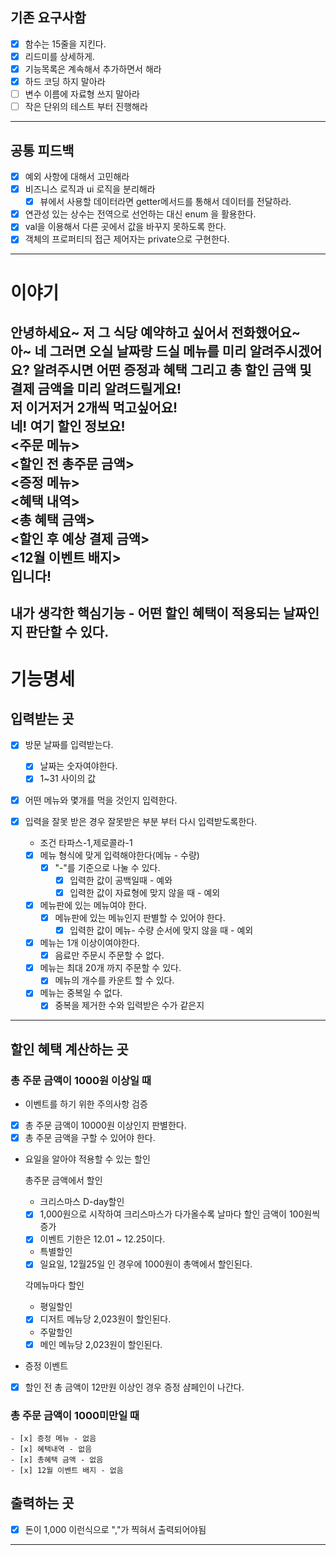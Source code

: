 ## 기존 요구사함

- [x]  함수는 15줄을 지킨다.
- [x]  리드미를 상세하게.
- [x]  기능목록은 계속해서 추가하면서 해라
- [x]  하드 코딩 하지 말아라
- [ ]  변수 이름에 자료형 쓰지 말아라
- [ ]  작은 단위의 테스트 부터 진행해라
---
## 공통 피드백

- [x]  예외 사항에 대해서 고민해라
- [x]  비즈니스 로직과 ui 로직을 분리해라
    - [x]  뷰에서 사용할 데이터라면 getter메서드를 통해서 데이터를 전달하라.
- [x]  연관성 있는 상수는 전역으로 선언하는 대신 enum 을 활용한다.
- [x]  val을 이용해서 다른 곳에서 값을 바꾸지 못하도록 한다.
- [x]  객체의 프로퍼티듸 접근 제어자는 private으로 구현한다.
---
# 이야기

안녕하세요~ 저 그 식당 예약하고 싶어서 전화했어요~<br>
아~ 네 그러면 오실 날짜랑 드실 메뉴를 미리 알려주시겠어요? 알려주시면 어떤 증정과 혜택 그리고 총 할인 금액 및 결제 금액을 미리 알려드릴게요!<br>
저 이거저거 2개씩 먹고싶어요!<br>네! 여기 할인 정보요!<br>
<주문 메뉴><br><할인 전 총주문 금액><br><증정 메뉴><br><혜택 내역><br><총 혜택 금액><br><할인 후 예상 결제 금액><br><12월 이벤트 배지><br>입니다!
-----
 내가 생각한 핵심기능 - 어떤 할인 혜택이 적용되는 날짜인지 판단할 수 있다.
------
# 기능명세

## 입력받는 곳

- [x]  방문 날짜를 입력받는다.
    - [x] 날짜는 숫자여야한다.
    - [x] 1~31 사이의 값
- [x]  어떤 메뉴와 몇개를 먹을 것인지 입력한다.
- [x]  입력을 잘못 받은 경우 잘못받은 부분 부터 다시 입력받도록한다.
    * 조건
      타파스-1,제로콜라-1

    - [x]  메뉴 형식에 맞게 입력해야한다(메뉴 - 수량)
        - [x] "-"를 기준으로 나눌 수 있다.
            - [x] 입력한 값이 공백일때 - 예와
            - [x] 입력한 값이 자료형에 맞지 않을 때 - 예외
    - [x]  메뉴판에 있는 메뉴여야 한다.
        - [x]  메뉴판에 있는 메뉴인지 판별할 수 있어야 한다.
            - [x] 입력한 값이 메뉴- 수량 순서에 맞지 않을 때 - 예외
    - [x]  메뉴는 1개 이상이여야한다.
        - [x]  음료만 주문시 주문할 수 없다.
    - [x]  메뉴는 최대 20개 까지 주문할 수 있다.
        - [x] 메뉴의 개수를 카운트 할 수 있다.
    - [x]  메뉴는 중복일 수 없다.
        - [x] 중복을 제거한 수와 입력받은 수가 같은지

- - ---

## 할인 혜택 계산하는 곳

### 총 주문 금액이 1000원 이상일 때

* 이벤트를 하기 위한 주의사항 검증

- [x] 총 주문 금액이 10000원 이상인지 판별한다.<br>
- [x] 총 주문 금액을 구할 수 있어야 한다.

* 요일을 알아야 적용할 수 있는 할인

  총주문 금액에서 할인
    * 크리스마스 D-day할인

    - [x]  1,000원으로 시작하여 크리스마스가 다가올수록 날마다 할인 금액이 100원씩 증가
    - [x]  이벤트 기한은 12.01 ~ 12.25이다.

    * 특별할인

    - [x]  일요일, 12월25일 인 경우에 1000원이 총액에서 할인된다.

  각메뉴마다 할인
    * 평일할인

    - [x]  디저트 메뉴당 2,023원이 할인된다.

    * 주말할인

    - [x]  메인 메뉴당 2,023원이 할인된다.

* 증정 이벤트

- [x] 할인 전 총 금액이 12만원 이상인 경우 증정 샴페인이 나간다.

### 총 주문 금액이 1000미만일 때

    - [x] 증정 메뉴 - 없음
    - [x] 혜택내역 - 없음
    - [x] 총혜택 금액 - 없음
    - [x] 12월 이벤트 배지 - 없음

## 출력하는 곳

- [x] 돈이 1,000 이런식으로 ","가 찍혀서 출력되어야됨

- ---

